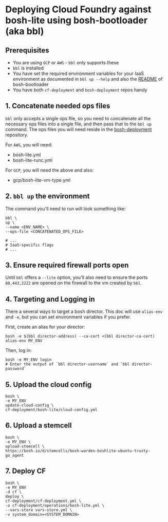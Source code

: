 # Deploying Cloud Foundry against bosh-lite using bosh-bootloader (aka bbl)

## Prerequisites

- You are using `GCP` or `AWS` - `bbl` only supports these
- `bbl` is installed
- You have set the required environment variables for your IaaS environment as documented in `bbl up --help` and also the [README](https://github.com/cloudfoundry/bosh-bootloader/blob/master/README.md) of bosh-bootloader
- You have both `cf-deployment` and `bosh-deployment` repos handy

## 1. Concatenate needed ops files

`bbl` only accepts a single ops file, so you need to concatenate all the necessary ops files into a single file, and then pass that to the `bbl up` command.  The ops files you will need reside in the [bosh-deployment](https://github.com/cloudfoundry/bosh-deployment) repository.

For `AWS`, you will need:
- bosh-lite.yml
- bosh-lite-runc.yml

For `GCP`, you will need the above and also:
-  gcp/bosh-lite-vm-type.yml

## 2. `bbl up` the environment

The command you'll need to run will look something like:

```
bbl \
up \
--name <ENV_NAME> \
--ops-file <CONCATENATED_OPS_FILE>

# ...
# IaaS-specific flags
# ...
```

## 3. Ensure required firewall ports open

Until `bbl` offers a `--lite` option, you'll also need to ensure the ports `80,443,2222` are opened on the firewall to the vm created by `bbl`.

## 4. Targeting and Logging in

There a several ways to target a bosh director.
This doc will use `alias-env` and `-e`,
but you can set environment variables if you prefer.

First, create an alias for your director:
```
bosh -e $(bbl director-address) --ca-cert <(bbl director-ca-cert) alias-env MY_ENV
```

Then, log in:
```
bosh -e MY_ENV login
# Enter the output of `bbl director-username` and `bbl director-password`
```

## 5. Upload the cloud config

```
bosh \
-e MY_ENV
update-cloud-config \
cf-deployment/bosh-lite/cloud-config.yml
```

## 6. Upload a stemcell
```
bosh \
-e MY_ENV \
upload-stemcell \
https://bosh.io/d/stemcells/bosh-warden-boshlite-ubuntu-trusty-go_agent
```

## 7. Deploy CF

```
bosh \
-e MY_ENV
-d cf \
deploy \
cf-deployment/cf-deployment.yml \
-o cf-deployment/operations/bosh-lite.yml \
--vars-store vars-store.yml \
-v system_domain=<SYSTEM_DOMAIN>
```
